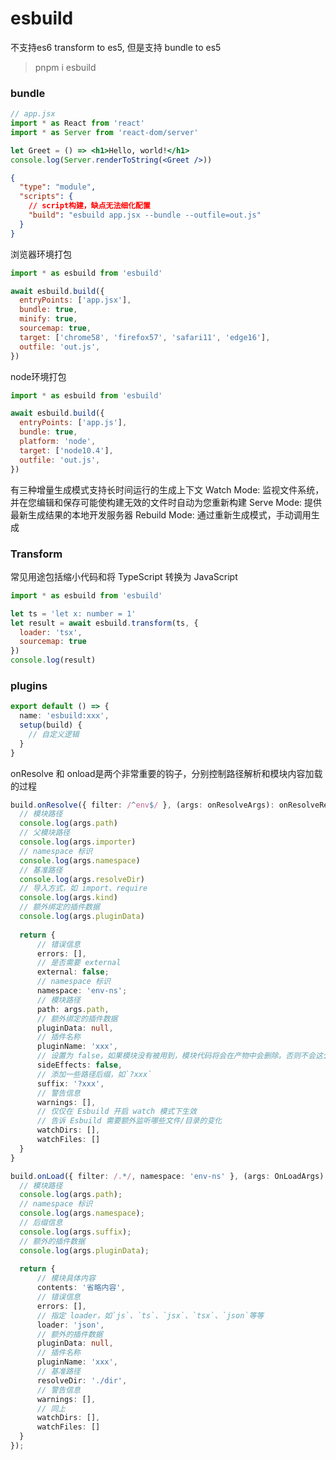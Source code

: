 # esbuild

不支持es6 transform to es5, 但是支持 bundle to es5

> pnpm i esbuild

### bundle

```jsx
// app.jsx
import * as React from 'react'
import * as Server from 'react-dom/server'

let Greet = () => <h1>Hello, world!</h1>
console.log(Server.renderToString(<Greet />))
```

```json
{
  "type": "module",
  "scripts": {
    // script构建，缺点无法细化配置
    "build": "esbuild app.jsx --bundle --outfile=out.js"
  }
}
```

浏览器环境打包
```js
import * as esbuild from 'esbuild'

await esbuild.build({
  entryPoints: ['app.jsx'],
  bundle: true,
  minify: true,
  sourcemap: true,
  target: ['chrome58', 'firefox57', 'safari11', 'edge16'],
  outfile: 'out.js',
})
```

node环境打包
```js
import * as esbuild from 'esbuild'

await esbuild.build({
  entryPoints: ['app.js'],
  bundle: true,
  platform: 'node',
  target: ['node10.4'],
  outfile: 'out.js',
})
```

有三种增量生成模式支持长时间运行的生成上下文
Watch Mode: 监视文件系统，并在您编辑和保存可能使构建无效的文件时自动为您重新构建
Serve Mode: 提供最新生成结果的本地开发服务器
Rebuild Mode: 通过重新生成模式，手动调用生成

### Transform 

常见用途包括缩小代码和将 TypeScript 转换为 JavaScript

```js
import * as esbuild from 'esbuild'

let ts = 'let x: number = 1'
let result = await esbuild.transform(ts, {
  loader: 'tsx',
  sourcemap: true
})
console.log(result)
```

### plugins

```ts
export default () => {
  name: 'esbuild:xxx',
  setup(build) {
    // 自定义逻辑
  }
}
```

onResolve 和 onload是两个非常重要的钩子，分别控制路径解析和模块内容加载的过程

```ts
build.onResolve({ filter: /^env$/ }, (args: onResolveArgs): onResolveResult => {
  // 模块路径
  console.log(args.path)
  // 父模块路径
  console.log(args.importer)
  // namespace 标识
  console.log(args.namespace)
  // 基准路径
  console.log(args.resolveDir)
  // 导入方式，如 import、require
  console.log(args.kind)
  // 额外绑定的插件数据
  console.log(args.pluginData)
  
  return {
      // 错误信息
      errors: [],
      // 是否需要 external
      external: false;
      // namespace 标识
      namespace: 'env-ns';
      // 模块路径
      path: args.path,
      // 额外绑定的插件数据
      pluginData: null,
      // 插件名称
      pluginName: 'xxx',
      // 设置为 false，如果模块没有被用到，模块代码将会在产物中会删除。否则不会这么做
      sideEffects: false,
      // 添加一些路径后缀，如`?xxx`
      suffix: '?xxx',
      // 警告信息
      warnings: [],
      // 仅仅在 Esbuild 开启 watch 模式下生效
      // 告诉 Esbuild 需要额外监听哪些文件/目录的变化
      watchDirs: [],
      watchFiles: []
  }
}
```

```ts
build.onLoad({ filter: /.*/, namespace: 'env-ns' }, (args: OnLoadArgs): OnLoadResult => {
  // 模块路径
  console.log(args.path);
  // namespace 标识
  console.log(args.namespace);
  // 后缀信息
  console.log(args.suffix);
  // 额外的插件数据
  console.log(args.pluginData);
  
  return {
      // 模块具体内容
      contents: '省略内容',
      // 错误信息
      errors: [],
      // 指定 loader，如`js`、`ts`、`jsx`、`tsx`、`json`等等
      loader: 'json',
      // 额外的插件数据
      pluginData: null,
      // 插件名称
      pluginName: 'xxx',
      // 基准路径
      resolveDir: './dir',
      // 警告信息
      warnings: [],
      // 同上
      watchDirs: [],
      watchFiles: []
  }
});
```